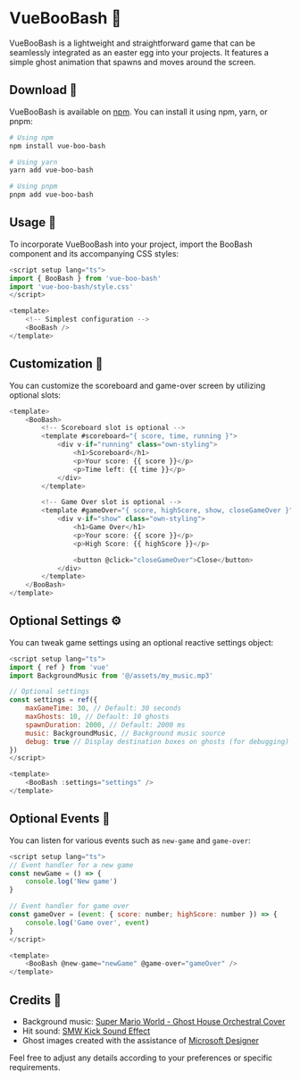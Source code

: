 # VueBooBash 👻

VueBooBash is a lightweight and straightforward game that can be seamlessly integrated as an easter egg into your projects. It features a simple ghost animation that spawns and moves around the screen.

## Download 🚀

VueBooBash is available on [npm](https://www.npmjs.com/package/vue-boo-bash). You can install it using npm, yarn, or pnpm:

```bash
# Using npm
npm install vue-boo-bash

# Using yarn
yarn add vue-boo-bash

# Using pnpm
pnpm add vue-boo-bash
```

## Usage 🎲

To incorporate VueBooBash into your project, import the BooBash component and its accompanying CSS styles:

```javascript
<script setup lang="ts">
import { BooBash } from 'vue-boo-bash'
import 'vue-boo-bash/style.css'
</script>

<template>
    <!-- Simplest configuration -->
    <BooBash />
</template>
```

## Customization 🎨
You can customize the scoreboard and game-over screen by utilizing optional slots:

```javascript
<template>
    <BooBash>
        <!-- Scoreboard slot is optional -->
        <template #scoreboard="{ score, time, running }">
            <div v-if="running" class="own-styling">
                <h1>Scoreboard</h1>
                <p>Your score: {{ score }}</p>
                <p>Time left: {{ time }}</p>
            </div>
        </template>

        <!-- Game Over slot is optional -->
        <template #gameOver="{ score, highScore, show, closeGameOver }">
            <div v-if="show" class="own-styling">
                <h1>Game Over</h1>
                <p>Your score: {{ score }}</p>
                <p>High Score: {{ highScore }}</p>

                <button @click="closeGameOver">Close</button>
            </div>
        </template>
    </BooBash>
</template>
```

## Optional Settings ⚙️
You can tweak game settings using an optional reactive settings object:

```javascript
<script setup lang="ts">
import { ref } from 'vue'
import BackgroundMusic from '@/assets/my_music.mp3'

// Optional settings
const settings = ref({
    maxGameTime: 30, // Default: 30 seconds
    maxGhosts: 10, // Default: 10 ghosts
    spawnDuration: 2000, // Default: 2000 ms
    music: BackgroundMusic, // Background music source
    debug: true // Display destination boxes on ghosts (for debugging)
})
</script>

<template>
    <BooBash :settings="settings" />
</template>
```

## Optional Events 🎉
You can listen for various events such as `new-game` and `game-over`:

```javascript
<script setup lang="ts">
// Event handler for a new game
const newGame = () => {
    console.log('New game')
}

// Event handler for game over
const gameOver = (event: { score: number; highScore: number }) => {
    console.log('Game over', event)
}
</script>

<template>
    <BooBash @new-game="newGame" @game-over="gameOver" />
</template>
```

## Credits 🙌
- Background music: [Super Mario World - Ghost House Orchestral Cover](https://www.youtube.com/watch?v=nGPxmI2Ld9k)  
- Hit sound: [SMW Kick Sound Effect](http://soundfxcenter.com/download-sound/smw-kick-sound-effect/)  
- Ghost images created with the assistance of [Microsoft Designer](https://designer.microsoft.com/image-creator)  

Feel free to adjust any details according to your preferences or specific requirements.
